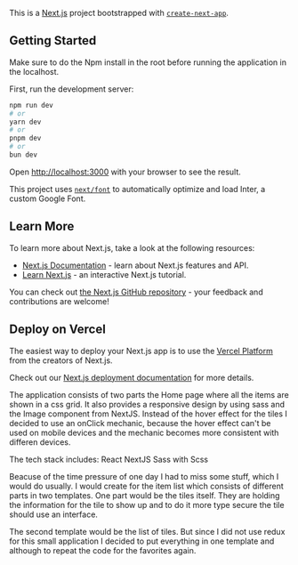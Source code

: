 This is a [Next.js](https://nextjs.org/) project bootstrapped with [`create-next-app`](https://github.com/vercel/next.js/tree/canary/packages/create-next-app).

## Getting Started

Make sure to do the Npm install in the root before running the application in the localhost.

First, run the development server:

```bash
npm run dev
# or
yarn dev
# or
pnpm dev
# or
bun dev
```

Open [http://localhost:3000](http://localhost:3000) with your browser to see the result.

This project uses [`next/font`](https://nextjs.org/docs/basic-features/font-optimization) to automatically optimize and load Inter, a custom Google Font.

## Learn More

To learn more about Next.js, take a look at the following resources:

- [Next.js Documentation](https://nextjs.org/docs) - learn about Next.js features and API.
- [Learn Next.js](https://nextjs.org/learn) - an interactive Next.js tutorial.

You can check out [the Next.js GitHub repository](https://github.com/vercel/next.js/) - your feedback and contributions are welcome!

## Deploy on Vercel

The easiest way to deploy your Next.js app is to use the [Vercel Platform](https://vercel.com/new?utm_medium=default-template&filter=next.js&utm_source=create-next-app&utm_campaign=create-next-app-readme) from the creators of Next.js.

Check out our [Next.js deployment documentation](https://nextjs.org/docs/deployment) for more details.

The application consists of two parts the Home page where all the items are shown in a css grid. It also provides a responsive design by using sass and the Image component from NextJS. Instead of the hover effect for the tiles I decided to use an onClick mechanic, because the hover effect can't be used on mobile devices and the mechanic becomes
more consistent with differen devices. 

The tech stack includes:
React
NextJS 
Sass with Scss

Beacuse of the time pressure of one day I had to miss some stuff, which I would do usually. I would create for the item list which consists of different parts in two
templates. One part would be the tiles itself. They are holding the information for the tile to show up and to do it more type secure the tile should use an interface.

The second template would be the list of tiles. But since I did not use redux for this small application I decided to put everything in one template and although to repeat
the code for the favorites again.